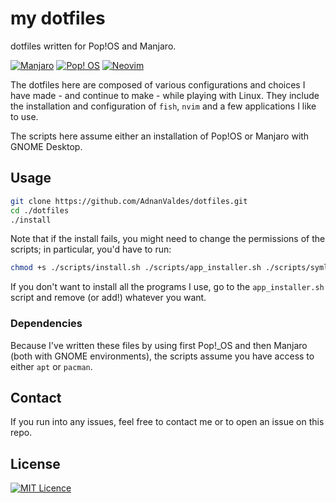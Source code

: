 # my dotfiles
dotfiles written for Pop!OS and Manjaro.

[![Manjaro](https://img.shields.io/badge/Manjaro-35BF5C?style=for-the-badge&logo=Manjaro&logoColor=white)](https://manjaro.org/)
[![Pop! OS](https://img.shields.io/badge/Pop!_OS-48B9C7?style=for-the-badge&logo=Pop!_OS&logoColor=white)](https://pop.system76.com/)
[![Neovim](https://img.shields.io/badge/NeoVim-%2357A143.svg?&style=for-the-badge&logo=neovim&logoColor=white)](https://github.com/neovim/neovim)


The dotfiles here are composed of various configurations and choices I have made - and continue to make - while playing with Linux. They include the installation and configuration of `fish`, `nvim` and a few applications I like to use. 

The scripts here assume either an installation of Pop!OS or Manjaro with GNOME Desktop.

## Usage

```Bash
git clone https://github.com/AdnanValdes/dotfiles.git
cd ./dotfiles
./install
```

Note that if the install fails, you might need to change the permissions of the scripts; in particular, you'd have to run:
```Bash
chmod +s ./scripts/install.sh ./scripts/app_installer.sh ./scripts/symlink_dotfiles.sh
```

If you don't want to install all the programs I use, go to the `app_installer.sh` script and remove (or add!) whatever you want.


### Dependencies

Because I've written these files by using first Pop!\_OS and then Manjaro (both with GNOME environments), the scripts assume you have access to either `apt` or `pacman`. 

## Contact

If you run into any issues, feel free to contact me or to open an issue on this repo.

## License


[![MIT Licence](https://badges.frapsoft.com/os/mit/mit.svg?v=103)](https://github.com/AdnanValdes/dotfiles/blob/master/LICENSE)


